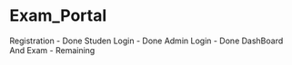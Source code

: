 # Exam_Portal
Registration - Done
Studen Login - Done
Admin Login - Done
DashBoard And Exam - Remaining
